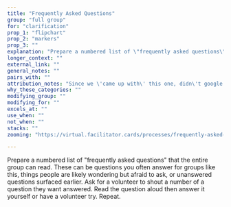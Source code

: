 ```yaml
---
title: "Frequently Asked Questions"
group: "full group"
for: "clarification"
prop_1: "flipchart"
prop_2: "markers"
prop_3: ""
explanation: "Prepare a numbered list of \"frequently asked questions\" that the entire group can read. These can be questions you often answer for groups like this, things people are likely wondering but afraid to ask, or unanswered questions surfaced earlier. Ask for a volunteer to shout a number of a question they want answered. Read the question aloud then answer it yourself or have a volunteer try. Repeat."
longer_context: ""
external_link: ""
general_notes: ""
pairs_with: ""
attribution_notes: "Since we \'came up with\' this one, didn\'t google around"
why_these_categories: ""
modifying_group: ""
modifying_for: ""
excels_at: ""
use_when: ""
not_when: ""
stacks: ""
zooming: "https://virtual.facilitator.cards/processes/frequently-asked-questions"

---
```


Prepare a numbered list of "frequently asked questions" that the entire group can read. These can be questions you often answer for groups like this, things people are likely wondering but afraid to ask, or unanswered questions surfaced earlier. Ask for a volunteer to shout a number of a question they want answered. Read the question aloud then answer it yourself or have a volunteer try. Repeat.
